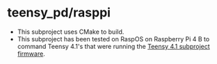 # teensy_pd/rasppi

- This subproject uses CMake to build.
- This subproject has been tested on RaspOS on Raspberry Pi 4 B to command Teensy 4.1's that were running the [Teensy 4.1 subproject firmware](../teensy/).
